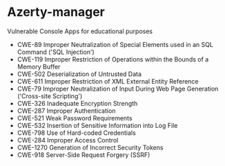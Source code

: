# Azerty-manager
 
Vulnerable Console Apps for educational purposes


* CWE-89	Improper Neutralization of Special Elements used in an SQL Command ('SQL Injection')
* CWE-119	Improper Restriction of Operations within the Bounds of a Memory Buffer
* CWE-502	Deserialization of Untrusted Data
* CWE-611	Improper Restriction of XML External Entity Reference
* CWE-79	Improper Neutralization of Input During Web Page Generation ('Cross-site Scripting')
* CWE-326	Inadequate Encryption Strength
* CWE-287	Improper Authentication
* CWE-521	Weak Password Requirements
* CWE-532	Insertion of Sensitive Information into Log File
* CWE-798	Use of Hard-coded Credentials
* CWE-284   Improper Access Control
* CWE-1270  Generation of Incorrect Security Tokens
* CWE-918 Server-Side Request Forgery (SSRF)

